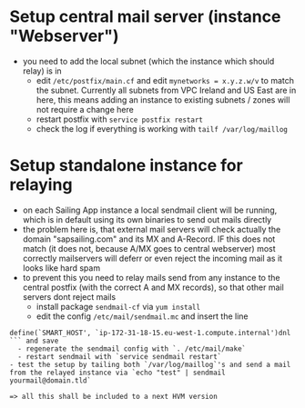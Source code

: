 # Setup central mail server (instance "Webserver")
- you need to add the local subnet (which the instance which should relay) is in
  - edit `/etc/postfix/main.cf` and edit `mynetworks = x.y.z.w/v` to match the subnet. Currently all subnets from VPC Ireland and US East are in here, this means adding an instance to existing subnets / zones will not require a change here
  - restart postfix with `service postfix restart`
  - check the log if everything is working with `tailf /var/log/maillog`
# Setup standalone instance for relaying
- on each Sailing App instance a local sendmail client will be running, which is in default using its own binaries to send out mails directly
- the problem here is, that external mail servers will check actually the domain "sapsailing.com" and its MX and A-Record. IF this does not match (it does not, because A/MX goes to central webserver) most correctly mailservers will deferr or even reject the incoming mail as it looks like hard spam
- to prevent this you need to relay mails send from any instance to the central postfix (with the correct A and MX records), so that other mail servers dont reject mails
  - install package `sendmail-cf` via `yum install`
  - edit the config `/etc/mail/sendmail.mc` and insert the line 
```
define(`SMART_HOST', `ip-172-31-18-15.eu-west-1.compute.internal')dnl
``` and save
  - regenerate the sendmail config with `. /etc/mail/make` 
  - restart sendmail with `service sendmail restart`
- test the setup by tailing both `/var/log/maillog`'s and send a mail from the relayed instance via `echo "test" | sendmail yourmail@domain.tld`

=> all this shall be included to a next HVM version 